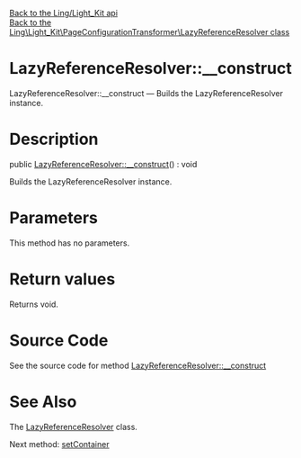 [Back to the Ling/Light_Kit api](https://github.com/lingtalfi/Light_Kit/blob/master/doc/api/Ling/Light_Kit.md)<br>
[Back to the Ling\Light_Kit\PageConfigurationTransformer\LazyReferenceResolver class](https://github.com/lingtalfi/Light_Kit/blob/master/doc/api/Ling/Light_Kit/PageConfigurationTransformer/LazyReferenceResolver.md)


LazyReferenceResolver::__construct
================



LazyReferenceResolver::__construct — Builds the LazyReferenceResolver instance.




Description
================


public [LazyReferenceResolver::__construct](https://github.com/lingtalfi/Light_Kit/blob/master/doc/api/Ling/Light_Kit/PageConfigurationTransformer/LazyReferenceResolver/__construct.md)() : void




Builds the LazyReferenceResolver instance.




Parameters
================

This method has no parameters.


Return values
================

Returns void.








Source Code
===========
See the source code for method [LazyReferenceResolver::__construct](https://github.com/lingtalfi/Light_Kit/blob/master/PageConfigurationTransformer/LazyReferenceResolver.php#L43-L48)


See Also
================

The [LazyReferenceResolver](https://github.com/lingtalfi/Light_Kit/blob/master/doc/api/Ling/Light_Kit/PageConfigurationTransformer/LazyReferenceResolver.md) class.

Next method: [setContainer](https://github.com/lingtalfi/Light_Kit/blob/master/doc/api/Ling/Light_Kit/PageConfigurationTransformer/LazyReferenceResolver/setContainer.md)<br>


